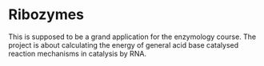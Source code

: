 # Ribozymes
This is supposed to be a grand application for the enzymology course. The project is about calculating the energy of general acid base catalysed reaction mechanisms in catalysis by RNA.
